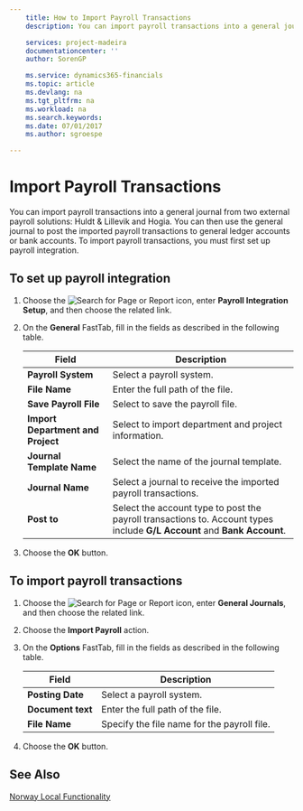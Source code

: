 ```yaml
---
    title: How to Import Payroll Transactions
    description: You can import payroll transactions into a general journal from two external payroll solutions.

    services: project-madeira 
    documentationcenter: ''
    author: SorenGP

    ms.service: dynamics365-financials
    ms.topic: article
    ms.devlang: na
    ms.tgt_pltfrm: na
    ms.workload: na
    ms.search.keywords:
    ms.date: 07/01/2017
    ms.author: sgroespe

---
```

# Import Payroll Transactions
You can import payroll transactions into a general journal from two external payroll solutions: Huldt & Lillevik and Hogia. You can then use the general journal to post the imported payroll transactions to general ledger accounts or bank accounts. To import payroll transactions, you must first set up payroll integration.  

## To set up payroll integration  

1.  Choose the ![Search for Page or Report](../../media/ui-search/search_small.png "Search for Page or Report icon") icon, enter **Payroll Integration Setup**, and then choose the related link.  
2.  On the **General** FastTab, fill in the fields as described in the following table.  

    |Field|Description|  
    |---------------------------------|---------------------------------------|  
    |**Payroll System**|Select a payroll system.|  
    |**File Name**|Enter the full path of the file.|  
    |**Save Payroll File**|Select to save the payroll file.|  
    |**Import Department and Project**|Select to import department and project information.|  
    |**Journal Template Name**|Select the name of the journal template.|  
    |**Journal Name**|Select a journal to receive the imported payroll transactions.|  
    |**Post to**|Select the account type to post the payroll transactions to. Account types include **G/L Account** and **Bank Account**.|  

3.  Choose the **OK** button.  

## To import payroll transactions  

1.  Choose the ![Search for Page or Report](../../media/ui-search/search_small.png "Search for Page or Report icon") icon, enter **General Journals**, and then choose the related link.  
2.  Choose the **Import Payroll** action.  
3.  On the **Options** FastTab, fill in the fields as described in the following table.  

    |Field|Description|  
    |---------------------------------|---------------------------------------|  
    |**Posting Date**|Select a payroll system.|  
    |**Document text**|Enter the full path of the file.|  
    |**File Name**|Specify the file name for the payroll file.|  

4.  Choose the **OK** button.  

## See Also  
 [Norway Local Functionality](norway-local-functionality.md)
